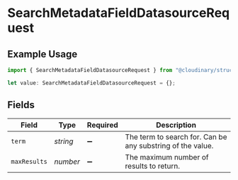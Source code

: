 # SearchMetadataFieldDatasourceRequest

## Example Usage

```typescript
import { SearchMetadataFieldDatasourceRequest } from "@cloudinary/structured-metadata/models/operations";

let value: SearchMetadataFieldDatasourceRequest = {};
```

## Fields

| Field                                                      | Type                                                       | Required                                                   | Description                                                |
| ---------------------------------------------------------- | ---------------------------------------------------------- | ---------------------------------------------------------- | ---------------------------------------------------------- |
| `term`                                                     | *string*                                                   | :heavy_minus_sign:                                         | The term to search for. Can be any substring of the value. |
| `maxResults`                                               | *number*                                                   | :heavy_minus_sign:                                         | The maximum number of results to return.                   |